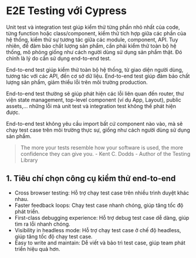 # E2E Testing với Cypress

Unit test và integration test giúp kiểm thử từng phần nhỏ nhất của code, từng function hoặc class/component, kiểm thử tích hợp giữa các phần của hệ thống, kiểm thử sự tương tác giữa các module, component, API. Tuy nhiên, để đảm bảo chất lượng sản phẩm, cần phải kiểm thử toàn bộ hệ thống, mô phỏng giống như cách người dùng sử dụng sản phẩm thật. Đó chính là lý do cần sử dụng end-to-end test.

End-to-end test giúp kiểm thử toàn bộ hệ thống, từ giao diện người dùng, tương tác với các API, đến cơ sở dữ liệu. End-to-end test giúp đảm bảo chất lượng sản phẩm, giảm thiểu lỗi trên môi trường production.

End-to-end test thường sẽ giúp phát hiện các lỗi liên quan đến router, thư viện state management, top-level component (ví dụ App, Layout), public assets,... những lỗi mà unit test và integration test không thể phát hiện được.

End-to-end test không yêu cầu import bất cứ component nào vào, mà sẽ chạy test case trên môi trường thực sự, giống như cách người dùng sử dụng sản phẩm.

> The more your tests resemble how your software is used, the more confidence they can give you. - Kent C. Dodds - Author of the Testing Library

## 1. Tiêu chí chọn công cụ kiểm thử end-to-end

- Cross browser testing: Hỗ trợ chạy test case trên nhiều trình duyệt khác nhau.
- Faster feedback loops: Chạy test case nhanh chóng, giúp tăng tốc độ phát triển.
- First-class debugging experience: Hỗ trợ debug test case dễ dàng, giúp tìm ra lỗi nhanh chóng.
- Visibility in headless mode: Hỗ trợ chạy test case ở chế độ headless, giúp tăng tốc độ chạy test case.
- Easy to write and maintain: Dễ viết và bảo trì test case, giúp team phát triển hiệu quả hơn.
